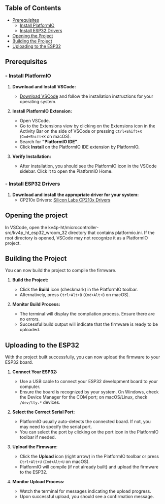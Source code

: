 ## Table of Contents

- [Prerequisites](#prerequisites)
  - [Install PlatformIO](#install-platformio)
  - [Install ESP32 Drivers](#install-esp32-drivers)
- [Opening the Project](#opening-the-project)
- [Building the Project](#building-the-project)
- [Uploading to the ESP32](#uploading-to-the-esp32)



## Prerequisites

### - Install PlatformIO

1. **Download and Install VSCode:**
   - [Download VSCode](https://code.visualstudio.com/download) and follow the installation instructions for your operating system.

2. **Install PlatformIO Extension:**
   - Open VSCode.
   - Go to the Extensions view by clicking on the Extensions icon in the Activity Bar on the side of VSCode or pressing `Ctrl+Shift+X` (`Cmd+Shift+X` on macOS).
   - Search for **"PlatformIO IDE"**.
   - Click **Install** on the PlatformIO IDE extension by PlatformIO.

3. **Verify Installation:**
   - After installation, you should see the PlatformIO icon in the VSCode sidebar. Click it to open the PlatformIO Home.

### - Install ESP32 Drivers
1. **Download and install the appropriate driver for your system:**
   - CP210x Drivers: [Silicon Labs CP210x Drivers](https://www.silabs.com/developer-tools/usb-to-uart-bridge-vcp-drivers?tab=downloads)


## Opening the project

In VSCode, open the kv4p-ht/microcontroller-src/kv4p_ht_esp32_wroom_32 directory that contains platformio.ini. If the root directory is opened, VSCode may not recognize it as a PlatformIO project.


## Building the Project

You can now build the project to compile the firmware.

1. **Build the Project:**
   - Click the **Build** icon (checkmark) in the PlatformIO toolbar.
   - Alternatively, press `Ctrl+Alt+B` (`Cmd+Alt+B` on macOS).

2. **Monitor Build Process:**
   - The terminal will display the compilation process. Ensure there are no errors.
   - Successful build output will indicate that the firmware is ready to be uploaded.



## Uploading to the ESP32

With the project built successfully, you can now upload the firmware to your ESP32 board.

1. **Connect Your ESP32:**
   - Use a USB cable to connect your ESP32 development board to your computer.
   - Ensure the board is recognized by your system. On Windows, check the Device Manager for the COM port; on macOS/Linux, check `/dev/tty.*` devices.

2. **Select the Correct Serial Port:**
   - PlatformIO usually auto-detects the connected board. If not, you may need to specify the serial port.
   - You can select the port by clicking on the port icon in the PlatformIO toolbar if needed.

3. **Upload the Firmware:**
   - Click the **Upload** icon (right arrow) in the PlatformIO toolbar or press `Ctrl+Alt+U` (`Cmd+Alt+U` on macOS).
   - PlatformIO will compile (if not already built) and upload the firmware to the ESP32.

4. **Monitor Upload Process:**
   - Watch the terminal for messages indicating the upload progress.
   - Upon successful upload, you should see a confirmation message.